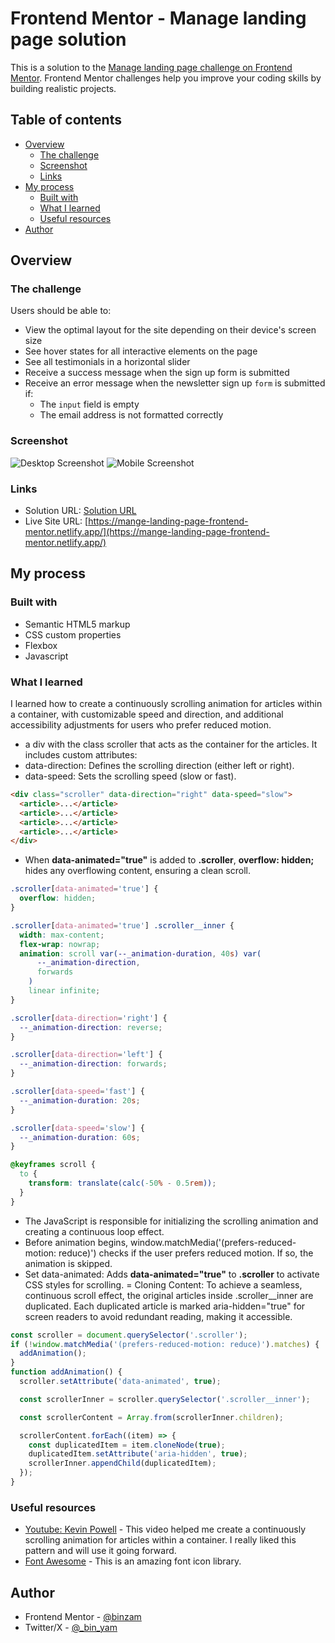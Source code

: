 # Frontend Mentor - Manage landing page solution

This is a solution to the [Manage landing page challenge on Frontend Mentor](https://www.frontendmentor.io/challenges/manage-landing-page-SLXqC6P5). Frontend Mentor challenges help you improve your coding skills by building realistic projects.

## Table of contents

- [Overview](#overview)
  - [The challenge](#the-challenge)
  - [Screenshot](#screenshot)
  - [Links](#links)
- [My process](#my-process)
  - [Built with](#built-with)
  - [What I learned](#what-i-learned)
  - [Useful resources](#useful-resources)
- [Author](#author)

## Overview

### The challenge

Users should be able to:

- View the optimal layout for the site depending on their device's screen size
- See hover states for all interactive elements on the page
- See all testimonials in a horizontal slider
- Receive a success message when the sign up form is submitted
- Receive an error message when the newsletter sign up `form` is submitted if:
  - The `input` field is empty
  - The email address is not formatted correctly

### Screenshot

![Desktop Screenshot](./desktop-screenshot.png)
![Mobile Screenshot](./mobile-screenshot.png)

### Links

- Solution URL: [Solution URL](https://www.frontendmentor.io/solutions/responsive-landing-page-with-a-continuous-scroll-testimonial-section-HmvX8FGgjF)
- Live Site URL: [https://mange-landing-page-frontend-mentor.netlify.app/](https://mange-landing-page-frontend-mentor.netlify.app/)

## My process

### Built with

- Semantic HTML5 markup
- CSS custom properties
- Flexbox
- Javascript

### What I learned

I learned how to create a continuously scrolling animation for articles within a container, with customizable speed and direction, and additional accessibility adjustments for users who prefer reduced motion.

- a div with the class scroller that acts as the container for the articles. It includes custom attributes:
- data-direction: Defines the scrolling direction (either left or right).
- data-speed: Sets the scrolling speed (slow or fast).

```html
<div class="scroller" data-direction="right" data-speed="slow">
  <article>...</article>
  <article>...</article>
  <article>...</article>
  <article>...</article>
</div>
```

- When **data-animated="true"** is added to **.scroller**, **overflow: hidden;** hides any overflowing content, ensuring a clean scroll.

```css
.scroller[data-animated='true'] {
  overflow: hidden;
}

.scroller[data-animated='true'] .scroller__inner {
  width: max-content;
  flex-wrap: nowrap;
  animation: scroll var(--_animation-duration, 40s) var(
      --_animation-direction,
      forwards
    )
    linear infinite;
}

.scroller[data-direction='right'] {
  --_animation-direction: reverse;
}

.scroller[data-direction='left'] {
  --_animation-direction: forwards;
}

.scroller[data-speed='fast'] {
  --_animation-duration: 20s;
}

.scroller[data-speed='slow'] {
  --_animation-duration: 60s;
}

@keyframes scroll {
  to {
    transform: translate(calc(-50% - 0.5rem));
  }
}
```

- The JavaScript is responsible for initializing the scrolling animation and creating a continuous loop effect.
- Before animation begins, window.matchMedia('(prefers-reduced-motion: reduce)') checks if the user prefers reduced motion. If so, the animation is skipped.
- Set data-animated: Adds **data-animated="true"** to **.scroller** to activate CSS styles for scrolling.
  = Cloning Content: To achieve a seamless, continuous scroll effect, the original articles inside .scroller\_\_inner are duplicated. Each duplicated article is marked aria-hidden="true" for screen readers to avoid redundant reading, making it accessible.

```js
const scroller = document.querySelector('.scroller');
if (!window.matchMedia('(prefers-reduced-motion: reduce)').matches) {
  addAnimation();
}
function addAnimation() {
  scroller.setAttribute('data-animated', true);

  const scrollerInner = scroller.querySelector('.scroller__inner');

  const scrollerContent = Array.from(scrollerInner.children);

  scrollerContent.forEach((item) => {
    const duplicatedItem = item.cloneNode(true);
    duplicatedItem.setAttribute('aria-hidden', true);
    scrollerInner.appendChild(duplicatedItem);
  });
}
```

### Useful resources

- [Youtube: Kevin Powell](https://www.youtube.com/watch?v=iLmBy-HKIAw) - This video helped me create a continuously scrolling animation for articles within a container. I really liked this pattern and will use it going forward.
- [Font Awesome](https://fontawesome.com) - This is an amazing font icon library.

## Author

- Frontend Mentor - [@binzam](https://www.frontendmentor.io/profile/binzam)
- Twitter/X - [@\_bin_yam](https://x.com/_bin_yam)
